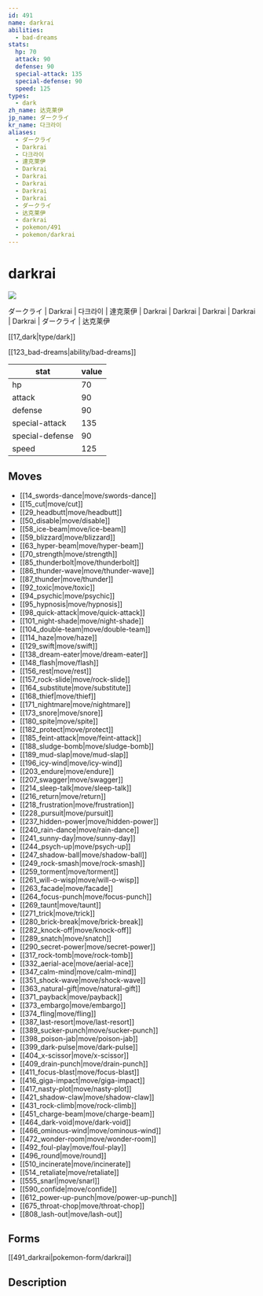 ```yaml
---
id: 491
name: darkrai
abilities:
  - bad-dreams
stats:
  hp: 70
  attack: 90
  defense: 90
  special-attack: 135
  special-defense: 90
  speed: 125
types:
  - dark
zh_name: 达克莱伊
jp_name: ダークライ
kr_name: 다크라이
aliases:
  - ダークライ
  - Darkrai
  - 다크라이
  - 達克萊伊
  - Darkrai
  - Darkrai
  - Darkrai
  - Darkrai
  - Darkrai
  - ダークライ
  - 达克莱伊
  - darkrai
  - pokemon/491
  - pokemon/darkrai
---
```

# darkrai

![](https://raw.githubusercontent.com/PokeAPI/sprites/master/sprites/pokemon/491.png)

ダークライ | Darkrai | 다크라이 | 達克萊伊 | Darkrai | Darkrai | Darkrai | Darkrai | Darkrai | ダークライ | 达克莱伊

[[17_dark|type/dark]]

[[123_bad-dreams|ability/bad-dreams]]

|stat|value|
|---|---|
|hp|70|
|attack|90|
|defense|90|
|special-attack|135|
|special-defense|90|
|speed|125|


## Moves

- [[14_swords-dance|move/swords-dance]]
- [[15_cut|move/cut]]
- [[29_headbutt|move/headbutt]]
- [[50_disable|move/disable]]
- [[58_ice-beam|move/ice-beam]]
- [[59_blizzard|move/blizzard]]
- [[63_hyper-beam|move/hyper-beam]]
- [[70_strength|move/strength]]
- [[85_thunderbolt|move/thunderbolt]]
- [[86_thunder-wave|move/thunder-wave]]
- [[87_thunder|move/thunder]]
- [[92_toxic|move/toxic]]
- [[94_psychic|move/psychic]]
- [[95_hypnosis|move/hypnosis]]
- [[98_quick-attack|move/quick-attack]]
- [[101_night-shade|move/night-shade]]
- [[104_double-team|move/double-team]]
- [[114_haze|move/haze]]
- [[129_swift|move/swift]]
- [[138_dream-eater|move/dream-eater]]
- [[148_flash|move/flash]]
- [[156_rest|move/rest]]
- [[157_rock-slide|move/rock-slide]]
- [[164_substitute|move/substitute]]
- [[168_thief|move/thief]]
- [[171_nightmare|move/nightmare]]
- [[173_snore|move/snore]]
- [[180_spite|move/spite]]
- [[182_protect|move/protect]]
- [[185_feint-attack|move/feint-attack]]
- [[188_sludge-bomb|move/sludge-bomb]]
- [[189_mud-slap|move/mud-slap]]
- [[196_icy-wind|move/icy-wind]]
- [[203_endure|move/endure]]
- [[207_swagger|move/swagger]]
- [[214_sleep-talk|move/sleep-talk]]
- [[216_return|move/return]]
- [[218_frustration|move/frustration]]
- [[228_pursuit|move/pursuit]]
- [[237_hidden-power|move/hidden-power]]
- [[240_rain-dance|move/rain-dance]]
- [[241_sunny-day|move/sunny-day]]
- [[244_psych-up|move/psych-up]]
- [[247_shadow-ball|move/shadow-ball]]
- [[249_rock-smash|move/rock-smash]]
- [[259_torment|move/torment]]
- [[261_will-o-wisp|move/will-o-wisp]]
- [[263_facade|move/facade]]
- [[264_focus-punch|move/focus-punch]]
- [[269_taunt|move/taunt]]
- [[271_trick|move/trick]]
- [[280_brick-break|move/brick-break]]
- [[282_knock-off|move/knock-off]]
- [[289_snatch|move/snatch]]
- [[290_secret-power|move/secret-power]]
- [[317_rock-tomb|move/rock-tomb]]
- [[332_aerial-ace|move/aerial-ace]]
- [[347_calm-mind|move/calm-mind]]
- [[351_shock-wave|move/shock-wave]]
- [[363_natural-gift|move/natural-gift]]
- [[371_payback|move/payback]]
- [[373_embargo|move/embargo]]
- [[374_fling|move/fling]]
- [[387_last-resort|move/last-resort]]
- [[389_sucker-punch|move/sucker-punch]]
- [[398_poison-jab|move/poison-jab]]
- [[399_dark-pulse|move/dark-pulse]]
- [[404_x-scissor|move/x-scissor]]
- [[409_drain-punch|move/drain-punch]]
- [[411_focus-blast|move/focus-blast]]
- [[416_giga-impact|move/giga-impact]]
- [[417_nasty-plot|move/nasty-plot]]
- [[421_shadow-claw|move/shadow-claw]]
- [[431_rock-climb|move/rock-climb]]
- [[451_charge-beam|move/charge-beam]]
- [[464_dark-void|move/dark-void]]
- [[466_ominous-wind|move/ominous-wind]]
- [[472_wonder-room|move/wonder-room]]
- [[492_foul-play|move/foul-play]]
- [[496_round|move/round]]
- [[510_incinerate|move/incinerate]]
- [[514_retaliate|move/retaliate]]
- [[555_snarl|move/snarl]]
- [[590_confide|move/confide]]
- [[612_power-up-punch|move/power-up-punch]]
- [[675_throat-chop|move/throat-chop]]
- [[808_lash-out|move/lash-out]]

## Forms



[[491_darkrai|pokemon-form/darkrai]]

## Description



